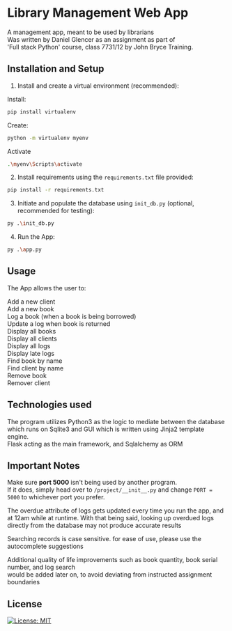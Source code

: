 # Library Management Web App

A management app, meant to be used by librarians  
Was written by Daniel Glencer as an assignment as part of  
'Full stack Python' course, class 7731/12 by John Bryce Training.  

## Installation and Setup

1. Install and create a virtual environment (recommended):  

Install:
```bash
pip install virtualenv
```
Create:
```bash
python -m virtualenv myenv
```
Activate
```bash
.\myenv\Scripts\activate
```
2. Install requirements using the `requirements.txt` file provided:
```bash
pip install -r requirements.txt
```
3. Initiate and populate the database using `init_db.py` (optional, recommended for testing):
```bash
py .\init_db.py
```
4. Run the App:
```bash
py .\app.py
```
## Usage

The App allows the user to:  
  
Add a new client  
Add a new book   
Log a book (when a book is being borrowed)  
Update a log when book is returned   
Display all books   
Display all clients   
Display all logs   
Display late logs   
Find book by name   
Find client by name   
Remove book  
Remover client 

## Technologies used
The program utilizes Python3 as the logic to mediate between the database  
which runs on Sqlite3 and GUI which is written using Jinja2 template engine.  
Flask acting as the main framework, and Sqlalchemy as ORM

## Important Notes
Make sure __port 5000__ isn't being used by another program.  
If it does, simply head over to `/project/__init__.py` and change `PORT = 5000` to whichever port you prefer.  
  
The overdue attribute of logs gets updated every time you run the app, and at 12am while at runtime.
With that being said, looking up overdued logs directly from the database may not produce accurate results  

Searching records is case sensitive. for ease of use, please use the autocomplete suggestions  
  
Additional quality of life improvements such as book quantity, book serial number, and log search  
would be added later on, to avoid deviating from instructed assignment boundaries

## License
[![License: MIT](https://img.shields.io/badge/License-MIT-yellow.svg)](/LICENSE.txt)